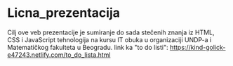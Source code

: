 # Licna_prezentacija
Cilj ove veb prezentacije je sumiranje do sada stečenih znanja iz HTML, CSS i JavaScript tehnologija na kursu IT obuka u organizaciji
UNDP-a i Matematičkog fakulteta u Beogradu.
link ka "to do listi": https://kind-golick-e47243.netlify.com/to_do_lista.html
